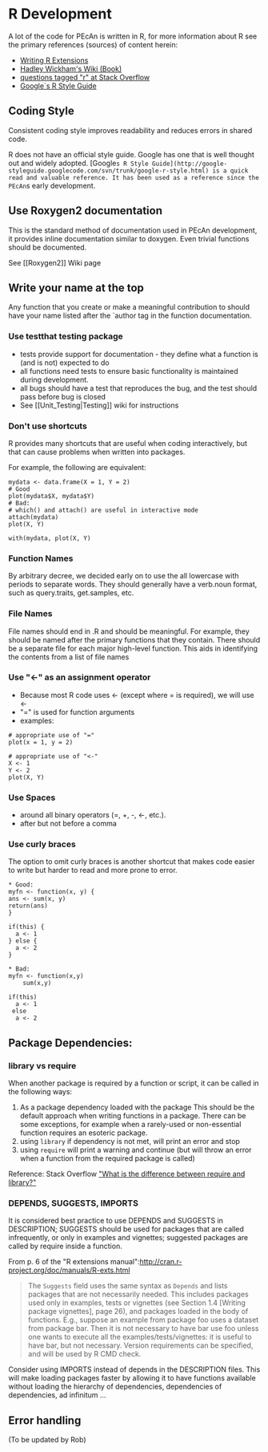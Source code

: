 R Development
=============

A lot of the code for PEcAn is written in R, for more information about
R see the primary references (sources) of content herein:

* [Writing R Extensions](http://cran.r-project.org/doc/manuals/R-exts.html)
* [Hadley Wickham's Wiki (Book)](https://github.com/hadley/devtools/wiki/Introduction) 
* [questions tagged "r" at Stack Overflow](http://stackoverflow.com/questions/tagged/r?sort=votes&pagesize=50)
* [Google`s R Style
Guide](http://google-styleguide.googlecode.com/svn/trunk/google-r-style.html)

Coding Style
------------

Consistent coding style improves readability and reduces errors in
shared code.

R does not have an official style guide. Google has one that is well
thought out and widely adopted. [Google`s R Style
Guide](http://google-styleguide.googlecode.com/svn/trunk/google-r-style.html)
is a quick read and valuable reference. It has been used as a reference
since the PEcAn`s early development.

## Use Roxygen2 documentation

This is the standard method of documentation used in PEcAn development,
it provides inline documentation similar to doxygen. Even trivial
functions should be documented.

See [[Roxygen2]] Wiki page

## Write your name at the top

Any function that you create or make a meaningful contribution to should
have your name listed after the
`author tag in the function documentation.

### Use testthat testing package

* tests provide support for documentation - they define what a function is (and is not) expected to do 
* all functions need tests to ensure basic functionality is maintained during development.
* all bugs should have a test that reproduces the bug, and the test should pass before bug is closed
* See [[Unit_Testing|Testing]] wiki for instructions

### Don't use shortcuts

R provides many shortcuts that are useful when coding interactively, but that can cause problems when written into packages. 

For example, the following are equivalent:

```{r}
mydata <- data.frame(X = 1, Y = 2)
# Good
plot(mydata$X, mydata$Y)
# Bad:
# which() and attach() are useful in interactive mode 
attach(mydata)
plot(X, Y)

with(mydata, plot(X, Y)
```


### Function Names

By arbitrary decree, we decided early on to use the all lowercase with periods to separate words. They should generally have a verb.noun format, such as query.traits, get.samples, etc.

### File Names

File names should end in .R and should be meaningful. For example, they should be named after the primary functions that they contain. There should be a separate file for each major high-level function. This aids in identifying the contents from a list of file names

### Use "<-" as an assignment operator

* Because most R code uses <- (except where = is required), we will use <-
* "=" is used for function arguments
* examples:
```{r}
# appropriate use of "="
plot(x = 1, y = 2)

# appropriate use of "<-"
X <- 1
Y <- 2
plot(X, Y)
```

### Use Spaces

* around all binary operators (=, +, -, <-, etc.). 
* after but not before a comma

### Use curly braces

The option to omit curly braces is another shortcut that makes code easier to write but harder to read and more prone to error.

```{r}
* Good:
myfn <- function(x, y) {
ans <- sum(x, y)
return(ans)
}

if(this) {
  a <- 1
} else {
  a <- 2
}

* Bad:
myfn <- function(x,y)
    sum(x,y)

if(this) 
  a <- 1
 else 
  a <- 2
```

## Package Dependencies: 

### library vs require 


When another package is required by a function or script, it can be called in the following ways:

1. As a package dependency loaded with the package
   This should be the default approach when writing functions in a package. There can be some exceptions, for example when a rarely-used or non-essential function requires an esoteric package. 
2. using `library`
   if dependency is not met, will print an error and stop
3. using `require`
   will print a warning and continue (but will throw an error when a function from the required package is called) 


Reference: Stack Overflow ["What is the difference between require and library?"](http://stackoverflow.com/questions/5595512/what-is-the-difference-between-require-and-library)

### DEPENDS, SUGGESTS, IMPORTS

It is considered best practice to use DEPENDS and SUGGESTS in DESCRIPTION; SUGGESTS should be used for packages that are called infrequently, or only in examples and vignettes; suggested packages are called by require inside a function.

From p. 6 of the "R extensions manual":http://cran.r-project.org/doc/manuals/R-exts.html

> The `Suggests` field uses the same syntax as `Depends` and lists packages that are not necessarily needed. This includes packages used only in examples, tests or vignettes (see Section 1.4 [Writing package vignettes], page 26), and packages loaded in the body of functions. E.g., suppose an example from package foo uses a dataset from package bar. Then it is not necessary to have bar use foo unless one wants to execute all the examples/tests/vignettes: it is useful to have bar, but not necessary. Version requirements can be specified, and will be used by R CMD check.

Consider using IMPORTS instead of depends in the DESCRIPTION files. This will make loading packages faster by allowing it to have functions available without loading the hierarchy of dependencies, dependencies of dependencies, ad infinitum ...

## Error handling 

(To be updated by Rob)
